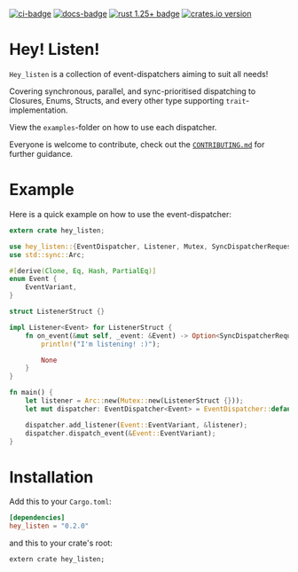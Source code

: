 [![ci-badge][]][ci] [![docs-badge][]][docs] [![rust 1.25+ badge]][rust 1.25+ link] [![crates.io version]][crates.io link]

# Hey! Listen!

`Hey_listen` is a collection of event-dispatchers aiming to suit all needs!

Covering synchronous, parallel, and sync-prioritised dispatching to Closures, Enums, Structs, and every other type supporting `trait`-implementation.

View the `examples`-folder on how to use each dispatcher.

Everyone is welcome to contribute, check out the [`CONTRIBUTING.md`](CONTRIBUTING.md) for further guidance.

# Example

Here is a quick example on how to use the event-dispatcher:

```rust
extern crate hey_listen;

use hey_listen::{EventDispatcher, Listener, Mutex, SyncDispatcherRequest};
use std::sync::Arc;

#[derive(Clone, Eq, Hash, PartialEq)]
enum Event {
    EventVariant,
}

struct ListenerStruct {}

impl Listener<Event> for ListenerStruct {
    fn on_event(&mut self, _event: &Event) -> Option<SyncDispatcherRequest> {
        println!("I'm listening! :)");

        None
    }
}

fn main() {
    let listener = Arc::new(Mutex::new(ListenerStruct {}));
    let mut dispatcher: EventDispatcher<Event> = EventDispatcher::default();

    dispatcher.add_listener(Event::EventVariant, &listener);
    dispatcher.dispatch_event(&Event::EventVariant);
}

```

# Installation

Add this to your `Cargo.toml`:

```toml
[dependencies]
hey_listen = "0.2.0"
```

and this to your crate's root:

```rust,ignore
extern crate hey_listen;
```

[ci-badge]: https://img.shields.io/travis/Lakelezz/hey_listen.svg?style=flat-square&colorB=3fb732
[ci]: https://travis-ci.org/Lakelezz/hey_listen

[docs-badge]: https://img.shields.io/badge/docs-online-5023dd.svg?style=flat-square&colorB=32b6b7
[docs]: https://docs.rs/hey_listen

[rust 1.25+ badge]: https://img.shields.io/badge/rust-1.25+-93450a.svg?style=flat-square&colorB=ff9a0d
[rust 1.25+ link]: https://blog.rust-lang.org/2018/03/29/Rust-1.25.html

[crates.io link]: https://crates.io/crates/hey_listen
[crates.io version]: https://img.shields.io/crates/v/hey_listen.svg?style=flat-square&colorB=b73732
